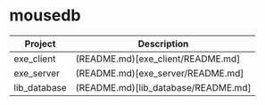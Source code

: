 # mousedb

| Project      | Description                         |
| ------------ | ----------------------------------- |
| exe_client   | (README.md)[exe_client/README.md]   |
| exe_server   | (README.md)[exe_server/README.md]   |
| lib_database | (README.md)[lib_database/README.md] |

